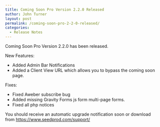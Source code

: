 ```yaml
---
title: Coming Soon Pro Version 2.2.0 Released
author: John Turner
layout: post
permalink: /coming-soon-pro-2-2-0-released/
categories:
  - Release Notes
---
```

Coming Soon Pro Version 2.2.0 has been released.

New Features:

  * Added Admin Bar Notifications
  * Added a Client View URL which allows you to bypass the coming soon page.

Fixes:

  * Fixed Aweber subscribe bug
  * Added missing Gravity Forms js form multi-page forms.
  * Fixed all php notices

You should receive an automatic upgrade notification soon or download from <a href="https://www.seedprod.com/support/" target="_blank">https://www.seedprod.com/support/</a>
